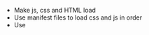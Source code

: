 - Make js, css and HTML load
- Use manifest files to load css and js in order
- Use <script type="module"> to return data which is available to page
- Build static pages
- Test auth with waveorb
